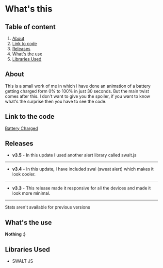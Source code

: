 # What's this

## Table of content

1. [About](https://krishagarwal2811.github.io/Battery-Charged/#about)
2. [Link to code](https://krishagarwal2811.github.io/Battery-Charged/#link-to-code)
3. [Releases](https://krishagarwal2811.github.io/Battery-Charged/#releases)
4. [What's the use](https://krishagarwal2811.github.io/Battery-Charged/#whats-the-use)
5. [Libraries Used](https://krishagarwal2811.github.io/Battery-Charged/#libraries-Used)

## About

This is a small work of me in which I have done an animation of a battery getting charged form 0% to 100% in just 30 seconds. But the main twist comes after this. I don't want to give you the spoiler, if you want to know what's the surprise then you have to see the code.

## Link to the code

[Battery Charged](https://krishagarwal2811.github.io/Battery-Charged/)

## Releases

- **v3.5** - In this update I used another alert library called swalt.js

---

- **v3.4** - In this update, I have included swal (sweat alert) which makes it look cooler.

---

- **v3.3** - This release made it responsive for all the devices and made it look more minimal.

---

Stats aren't available for previous versions

## What's the use

**Nothing :)**

## Libraries Used

- SWALT JS

